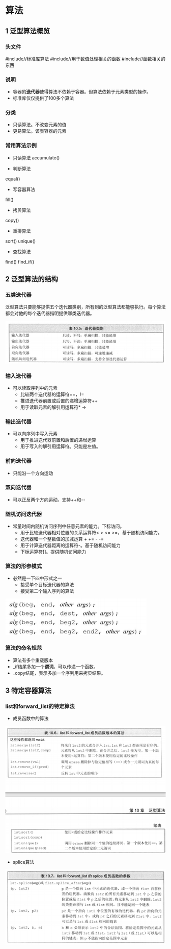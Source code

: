 # 算法


## 1 泛型算法概览

### 头文件
#include<algorithm>//标准库算法
#include<numeric>//用于数值处理相关的函数
#include<functional>//函数相关的东西

### 说明

* 容器的**迭代器**使得算法不依赖于容器。但算法依赖于元素类型的操作。
* 标准库仅仅提供了100多个算法

### 分类

* 只读算法。不改变元素的值
* 更易算法。该表容器的元素

### 常用算法示例
* 只读算法
accumulate()

* 判断算法

equal()

* 写容器算法

fill()

* 拷贝算法

copy()

* 重排算法

sort()
unique()

* 查找算法

find()
find_if()


## 2 泛型算法的结构

### 五类迭代器
泛型算法只要能够提供五个迭代器类别，所有到的泛型算法都能够执行。每个算法都会对他的每个迭代器指明提供哪类迭代器。

![](2021-03-06-15-13-07.png)

### 输入迭代器

* 可以读取序列中的元素
  * 比较两个迭代器的运算符==，!=
  * 推进迭代器前置或后置的递增运算符++
  * 用于读取元素的解引用运算符* ->

### 输出迭代器
* 可以向序列中写入元素
  * 用于推进迭代器前置和后置的递增运算
  * 用于写入的解引用运算符。只能是左值。

### 前向迭代器
* 只能沿一个方向运动

### 双向迭代器
* 可以正反两个方向运动。支持++和--

### 随机访问迭代器

* 常量时间内随机访问序列中任意元素的能力。下标访问。
  * 用于比较迭代器相对位置的关系运算符< > <= >=，基于随机访问能力。
  * 迭代器和一个整数值的加减运算 + += - -=
  * 用于计算迭代器距离的运算符-。基于随机访问能力
  * 下标运算符[]。提供随机访问能力


### 算法的形参模式

* 必然是一下四中形式之一
  * 接受单个目标迭代器的算法
  * 接受第二个输入序列的算法

![](2021-03-06-15-23-17.png)

### 算法的命名规范
* 算法有多个重载版本
* _if结尾多加一个**谓词**。可以传递一个函数。
* _copy结尾，表示多加一个序列用来拷贝结果。


## 3 特定容器算法

### list和forward_list的特定算法

* 成员函数中的算法


![](2021-03-06-15-27-21.png)

* splice算法

![](2021-03-06-15-28-46.png)



